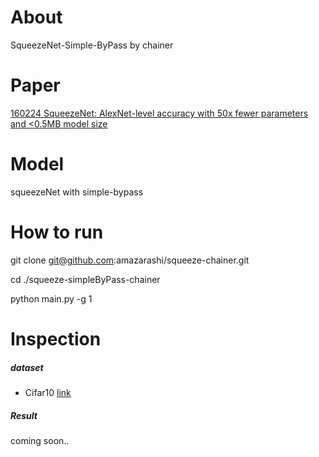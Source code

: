 # About

SqueezeNet-Simple-ByPass by chainer

# Paper

[160224 SqueezeNet: AlexNet-level accuracy with 50x fewer parameters and <0.5MB model size](https://arxiv.org/abs/1602.07360)

# Model

squeezeNet with simple-bypass

# How to run
git clone git@github.com:amazarashi/squeeze-chainer.git

cd ./squeeze-simpleByPass-chainer

python main.py -g 1

# Inspection

##### dataset
 - Cifar10 [link](https://www.cs.toronto.edu/~kriz/cifar.html)

##### Result

coming soon..
